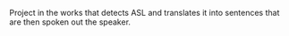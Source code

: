 Project in the works that detects ASL and translates it into sentences that are then spoken out the speaker.
